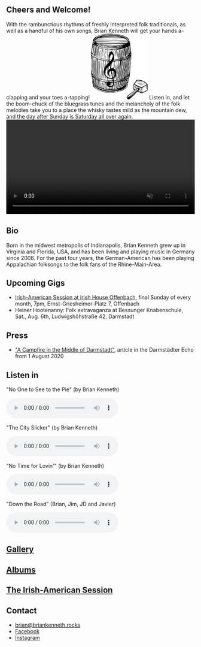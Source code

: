 ## Cheers and Welcome!

With the rambunctious rhythms of freshly interpreted folk traditionals, as well as a handful of his own songs, Brian Kenneth will get your hands a-clapping and your toes a-tapping!
<img src="\assets\images\briankennethlogo1.png" id="brianpic" alt="logo" width="30%">
Listen in, and let the boom-chuck of the bluegrass tunes and the melancholy of the folk melodies take you to a place the whisky tastes mild as the mountain dew, and the day after Sunday is Saturday all over again.
<br/>
<video src="/assets/images/rolandVideo2.mp4" autoplay muted loop width="100%"></video>

## Bio
Born in the midwest metropolis of Indianapolis, Brian Kenneth grew up in Virginia and Florida, USA, and has been living and playing music in Germany since 2008. For the past four years, the German-American has been playing Appalachian folksongs to the folk fans of the Rhine-Main-Area.

## Upcoming Gigs
- [Irish-American Session at Irish House Offenbach](https://briankenneth.rocks/session), final Sunday of every month, 7pm, Ernst-Griesheimer-Platz 7, Offenbach
- Heiner Hootenanny: Folk extravaganza at Bessunger Knabenschule, Sat., Aug. 6th, Ludwigshöhstraße 42, Darmstadt
  
## Press
- ["A Campfire in the Middle of Darmstadt"](https://www.echo-online.de/freizeit/kunst-und-kultur/musik/ein-lagerfeuer-mitten-in-darmstadt_22032124), article in the Darmstädter Echo from 1 August 2020

## Listen in
<p class="audiotext">"No One to See to the Pie" (by Brian Kenneth)</p>
<audio controls>
 <source src="assets\images\no_one_to_see.mp3" type="audio/mpeg">
</audio>
<p class="audiotext">"The City Slicker" (by Brian Kenneth)</p>
 <audio controls>
     <source src="assets\images\city_slicker.mp3" type="audio/mpeg">
</audio>
<p class="audiotext">"No Time for Lovin'" (by Brian Kenneth)</p>
 <audio controls>
     <source src="assets\images\No_Time_for_Lovin.mp3" type="audio/mpeg">
</audio>
<p class="audiotext">"Down the Road" (Brian, Jim, JD and Javier)</p>
 <audio controls>
     <source src="assets\images\jam_session.mp3" type="audio/mpeg">
</audio>

## [Gallery](/gallery)

## [Albums](/albums)

## [The Irish-American Session](/session)

## Contact
- [brian@briankenneth.rocks](mailto:brian@briankenneth.rocks)
- [Facebook](https://facebook.com/briankennethmusic)
- [Instagram](https://www.instagram.com/briankennethmusic/)
